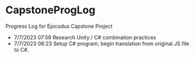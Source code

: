 # CapstoneProgLog
Progress Log for Epicodus Capstone Project

* 7/7/2023 07:59 Research Unity / C# combination practices
* 7/7/2023 08:23 Setup C# program, begin translation from original JS file to C#.
